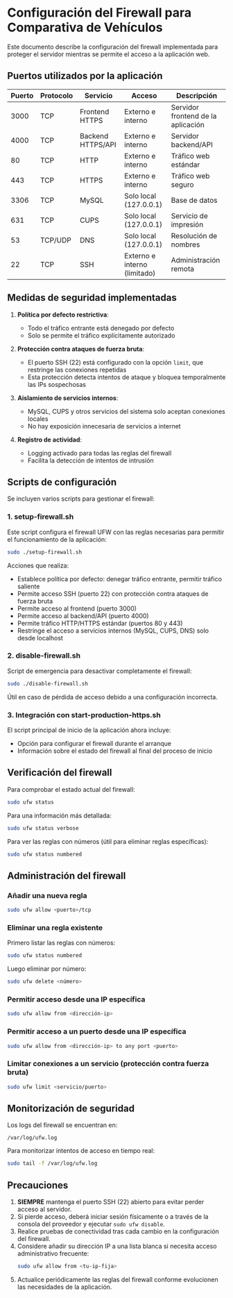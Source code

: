 # Configuración del Firewall para Comparativa de Vehículos

Este documento describe la configuración del firewall implementada para proteger el servidor mientras se permite el acceso a la aplicación web.

## Puertos utilizados por la aplicación

| Puerto | Protocolo | Servicio | Acceso | Descripción |
|--------|-----------|----------|--------|-------------|
| 3000   | TCP       | Frontend HTTPS | Externo e interno | Servidor frontend de la aplicación |
| 4000   | TCP       | Backend HTTPS/API | Externo e interno | Servidor backend/API |
| 80     | TCP       | HTTP | Externo e interno | Tráfico web estándar |
| 443    | TCP       | HTTPS | Externo e interno | Tráfico web seguro |
| 3306   | TCP       | MySQL | Solo local (127.0.0.1) | Base de datos |
| 631    | TCP       | CUPS | Solo local (127.0.0.1) | Servicio de impresión |
| 53     | TCP/UDP   | DNS | Solo local (127.0.0.1) | Resolución de nombres |
| 22     | TCP       | SSH | Externo e interno (limitado) | Administración remota |

## Medidas de seguridad implementadas

1. **Política por defecto restrictiva**: 
   - Todo el tráfico entrante está denegado por defecto
   - Solo se permite el tráfico explícitamente autorizado

2. **Protección contra ataques de fuerza bruta**:
   - El puerto SSH (22) está configurado con la opción `limit`, que restringe las conexiones repetidas
   - Esta protección detecta intentos de ataque y bloquea temporalmente las IPs sospechosas

3. **Aislamiento de servicios internos**:
   - MySQL, CUPS y otros servicios del sistema solo aceptan conexiones locales
   - No hay exposición innecesaria de servicios a internet

4. **Registro de actividad**:
   - Logging activado para todas las reglas del firewall
   - Facilita la detección de intentos de intrusión

## Scripts de configuración

Se incluyen varios scripts para gestionar el firewall:

### 1. setup-firewall.sh

Este script configura el firewall UFW con las reglas necesarias para permitir el funcionamiento de la aplicación:

```bash
sudo ./setup-firewall.sh
```

Acciones que realiza:
- Establece política por defecto: denegar tráfico entrante, permitir tráfico saliente
- Permite acceso SSH (puerto 22) con protección contra ataques de fuerza bruta
- Permite acceso al frontend (puerto 3000)
- Permite acceso al backend/API (puerto 4000)
- Permite tráfico HTTP/HTTPS estándar (puertos 80 y 443)
- Restringe el acceso a servicios internos (MySQL, CUPS, DNS) solo desde localhost

### 2. disable-firewall.sh

Script de emergencia para desactivar completamente el firewall:

```bash
sudo ./disable-firewall.sh
```

Útil en caso de pérdida de acceso debido a una configuración incorrecta.

### 3. Integración con start-production-https.sh

El script principal de inicio de la aplicación ahora incluye:
- Opción para configurar el firewall durante el arranque
- Información sobre el estado del firewall al final del proceso de inicio

## Verificación del firewall

Para comprobar el estado actual del firewall:

```bash
sudo ufw status
```

Para una información más detallada:

```bash
sudo ufw status verbose
```

Para ver las reglas con números (útil para eliminar reglas específicas):

```bash
sudo ufw status numbered
```

## Administración del firewall

### Añadir una nueva regla

```bash
sudo ufw allow <puerto>/tcp
```

### Eliminar una regla existente

Primero listar las reglas con números:
```bash
sudo ufw status numbered
```

Luego eliminar por número:
```bash
sudo ufw delete <número>
```

### Permitir acceso desde una IP específica

```bash
sudo ufw allow from <dirección-ip>
```

### Permitir acceso a un puerto desde una IP específica

```bash
sudo ufw allow from <dirección-ip> to any port <puerto>
```

### Limitar conexiones a un servicio (protección contra fuerza bruta)

```bash
sudo ufw limit <servicio/puerto>
```

## Monitorización de seguridad

Los logs del firewall se encuentran en:
```
/var/log/ufw.log
```

Para monitorizar intentos de acceso en tiempo real:
```bash
sudo tail -f /var/log/ufw.log
```

## Precauciones

1. **SIEMPRE** mantenga el puerto SSH (22) abierto para evitar perder acceso al servidor.
2. Si pierde acceso, deberá iniciar sesión físicamente o a través de la consola del proveedor y ejecutar `sudo ufw disable`.
3. Realice pruebas de conectividad tras cada cambio en la configuración del firewall.
4. Considere añadir su dirección IP a una lista blanca si necesita acceso administrativo frecuente:
   ```bash
   sudo ufw allow from <tu-ip-fija>
   ```
5. Actualice periódicamente las reglas del firewall conforme evolucionen las necesidades de la aplicación. 